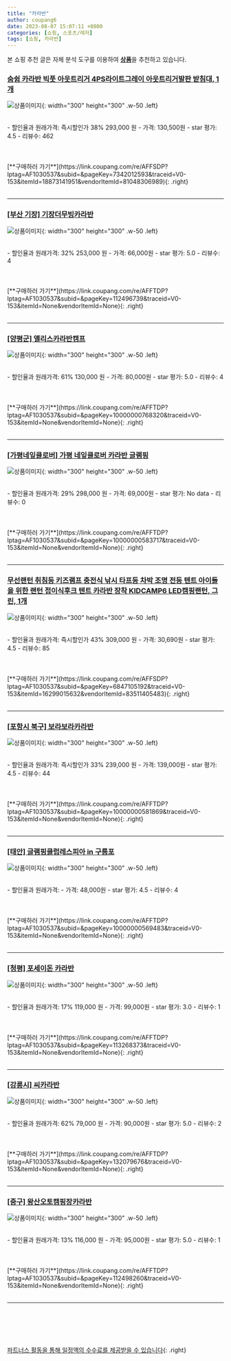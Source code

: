```yaml
---
title: "카라반"
author: coupang6
date: 2023-08-07 15:07:11 +0800
categories: [쇼핑, 스포츠/레저]
tags: [쇼핑, 카라반]
---
```


본 쇼핑 추천 글은 자체 분석 도구를 이용하여 [**상품**](https://link.coupang.com/a/bao1ui)을 추천하고 있습니다.

### [숨쉼 카라반 빅풋 아웃트리거 4PS라이트그레이 아웃트리거발판 받침대, 1개](https://link.coupang.com/re/AFFSDP?lptag=AF1030537&subid=&pageKey=7342012593&traceid=V0-153&itemId=18873141951&vendorItemId=81048306989)

![상품이미지](https://thumbnail6.coupangcdn.com/thumbnails/remote/230x230ex/image/vendor_inventory/4aa5/d025da76675dd887a70bf7a6bf1eb7dd712835ccfd36b66220d223f1ba33.jpg){: width="300" height="300" .w-50 .left}


<br>
- 할인율과 원래가격: 즉시할인가 38%  293,000   원
- 가격: 130,500원
- star 평가: 4.5
- 리뷰수: 462
<br>
<br>
<br>
<br>
[**구매하러 가기**](https://link.coupang.com/re/AFFSDP?lptag=AF1030537&subid=&pageKey=7342012593&traceid=V0-153&itemId=18873141951&vendorItemId=81048306989){: .right}
<br>
<br>

---

### [[부산 기장] 기장더무빙카라반](https://link.coupang.com/re/AFFTDP?lptag=AF1030537&subid=&pageKey=112496739&traceid=V0-153&itemId=None&vendorItemId=None)

![상품이미지](https://thumbnail9.coupangcdn.com/thumbnails/remote/230x230ex/image/travel_reactor/travelSeller/camping/A00104703/25854b91-c639-43d1-a971-e06d13ae5c05.jpg){: width="300" height="300" .w-50 .left}


<br>
- 할인율과 원래가격: 32%  253,000   원
- 가격: 66,000원
- star 평가: 5.0
- 리뷰수: 4
<br>
<br>
<br>
<br>
[**구매하러 가기**](https://link.coupang.com/re/AFFTDP?lptag=AF1030537&subid=&pageKey=112496739&traceid=V0-153&itemId=None&vendorItemId=None){: .right}
<br>
<br>

---

### [[양평군] 앨리스카라반캠프](https://link.coupang.com/re/AFFTDP?lptag=AF1030537&subid=&pageKey=10000000768320&traceid=V0-153&itemId=None&vendorItemId=None)

![상품이미지](https://thumbnail8.coupangcdn.com/thumbnails/remote/230x230ex/image/travel_reactor/static/booking/image/pension/ddnayo/b1721e8f-bbe8-49bf-879a-b6373eb67187.jpg){: width="300" height="300" .w-50 .left}


<br>
- 할인율과 원래가격: 61%  130,000   원
- 가격: 80,000원
- star 평가: 5.0
- 리뷰수: 4
<br>
<br>
<br>
<br>
[**구매하러 가기**](https://link.coupang.com/re/AFFTDP?lptag=AF1030537&subid=&pageKey=10000000768320&traceid=V0-153&itemId=None&vendorItemId=None){: .right}
<br>
<br>

---

### [[가평네잎클로버] 가평 네잎클로버 카라반 글램핑](https://link.coupang.com/re/AFFTDP?lptag=AF1030537&subid=&pageKey=10000000583717&traceid=V0-153&itemId=None&vendorItemId=None)

![상품이미지](https://thumbnail6.coupangcdn.com/thumbnails/remote/230x230ex/image/travel_reactor/travelSeller/camping/A00497748/75ad4e92-7cf5-4f21-821e-5862d4a48711.jpg){: width="300" height="300" .w-50 .left}


<br>
- 할인율과 원래가격: 29%  298,000   원
- 가격: 69,000원
- star 평가: No data
- 리뷰수: 0
<br>
<br>
<br>
<br>
[**구매하러 가기**](https://link.coupang.com/re/AFFTDP?lptag=AF1030537&subid=&pageKey=10000000583717&traceid=V0-153&itemId=None&vendorItemId=None){: .right}
<br>
<br>

---

### [무선랜턴 취침등 키즈램프 충전식 낚시 타프등 차박 조명 전등 텐트 아이들을 위한 랜턴 접이식후크 텐트 카라반 장착 KIDCAMP6 LED캠핑랜턴, 그린, 1개](https://link.coupang.com/re/AFFSDP?lptag=AF1030537&subid=&pageKey=6847105192&traceid=V0-153&itemId=16299015632&vendorItemId=83511405483)

![상품이미지](https://thumbnail8.coupangcdn.com/thumbnails/remote/230x230ex/image/vendor_inventory/c141/612ccceb7c2b01a0282c0fc7512507a3bf68b9fcc3be932fc357e219b0fb.jpg){: width="300" height="300" .w-50 .left}


<br>
- 할인율과 원래가격: 즉시할인가 43%  309,000   원
- 가격: 30,690원
- star 평가: 4.5
- 리뷰수: 85
<br>
<br>
<br>
<br>
[**구매하러 가기**](https://link.coupang.com/re/AFFSDP?lptag=AF1030537&subid=&pageKey=6847105192&traceid=V0-153&itemId=16299015632&vendorItemId=83511405483){: .right}
<br>
<br>

---

### [[포항시 북구] 보라보라카라반](https://link.coupang.com/re/AFFTDP?lptag=AF1030537&subid=&pageKey=10000000581869&traceid=V0-153&itemId=None&vendorItemId=None)

![상품이미지](https://thumbnail10.coupangcdn.com/thumbnails/remote/230x230ex/image/travel_reactor/static/booking/image/pension/ddnayo/3694b1b7-7b96-47ea-90ce-f65e7e30ce26.jpg){: width="300" height="300" .w-50 .left}


<br>
- 할인율과 원래가격: 즉시할인가 33%  239,000   원
- 가격: 139,000원
- star 평가: 4.5
- 리뷰수: 44
<br>
<br>
<br>
<br>
[**구매하러 가기**](https://link.coupang.com/re/AFFTDP?lptag=AF1030537&subid=&pageKey=10000000581869&traceid=V0-153&itemId=None&vendorItemId=None){: .right}
<br>
<br>

---

### [[태안] 글램핑클럽레스피아 in 구름포](https://link.coupang.com/re/AFFTDP?lptag=AF1030537&subid=&pageKey=10000000569483&traceid=V0-153&itemId=None&vendorItemId=None)

![상품이미지](https://thumbnail8.coupangcdn.com/thumbnails/remote/230x230ex/image/travel_reactor/travelSeller/camping/A00356192/d0eefb1f-add0-4c2d-a8a0-d510a195c376.jpg){: width="300" height="300" .w-50 .left}


<br>
- 할인율과 원래가격: 
- 가격: 48,000원
- star 평가: 4.5
- 리뷰수: 4
<br>
<br>
<br>
<br>
[**구매하러 가기**](https://link.coupang.com/re/AFFTDP?lptag=AF1030537&subid=&pageKey=10000000569483&traceid=V0-153&itemId=None&vendorItemId=None){: .right}
<br>
<br>

---

### [[청평] 포세이돈 카라반 ](https://link.coupang.com/re/AFFTDP?lptag=AF1030537&subid=&pageKey=113268373&traceid=V0-153&itemId=None&vendorItemId=None)

![상품이미지](https://thumbnail9.coupangcdn.com/thumbnails/remote/230x230ex/image/travel_reactor/travelSeller/camping/A00130128/367465ce-33ad-4e7d-8e69-5d99b33d8ccd.jpg){: width="300" height="300" .w-50 .left}


<br>
- 할인율과 원래가격: 17%  119,000   원
- 가격: 99,000원
- star 평가: 3.0
- 리뷰수: 1
<br>
<br>
<br>
<br>
[**구매하러 가기**](https://link.coupang.com/re/AFFTDP?lptag=AF1030537&subid=&pageKey=113268373&traceid=V0-153&itemId=None&vendorItemId=None){: .right}
<br>
<br>

---

### [[강릉시] 씨카라반](https://link.coupang.com/re/AFFTDP?lptag=AF1030537&subid=&pageKey=132079676&traceid=V0-153&itemId=None&vendorItemId=None)

![상품이미지](https://thumbnail6.coupangcdn.com/thumbnails/remote/230x230ex/image/travel_reactor/static/booking/image/pension/ddnayo/3ce4daa5-8185-45b0-94b8-bac4f44c274c.jpg){: width="300" height="300" .w-50 .left}


<br>
- 할인율과 원래가격: 62%  79,000   원
- 가격: 90,000원
- star 평가: 5.0
- 리뷰수: 2
<br>
<br>
<br>
<br>
[**구매하러 가기**](https://link.coupang.com/re/AFFTDP?lptag=AF1030537&subid=&pageKey=132079676&traceid=V0-153&itemId=None&vendorItemId=None){: .right}
<br>
<br>

---

### [[중구] 왕산오토캠핑장카라반](https://link.coupang.com/re/AFFTDP?lptag=AF1030537&subid=&pageKey=112498260&traceid=V0-153&itemId=None&vendorItemId=None)

![상품이미지](https://thumbnail8.coupangcdn.com/thumbnails/remote/230x230ex/image/travel_reactor/travelSeller/camping/A00046702/1c07d49a-95b6-4541-b40f-cf875cac7466.jpg){: width="300" height="300" .w-50 .left}


<br>
- 할인율과 원래가격: 13%  116,000   원
- 가격: 95,000원
- star 평가: 5.0
- 리뷰수: 1
<br>
<br>
<br>
<br>
[**구매하러 가기**](https://link.coupang.com/re/AFFTDP?lptag=AF1030537&subid=&pageKey=112498260&traceid=V0-153&itemId=None&vendorItemId=None){: .right}
<br>
<br>

---
<br><br><br><br><br> [파트너스 활동을 통해 일정액의 수수료를 제공받을 수 있습니다](https://link.coupang.com/a/bao1ui){: .right}